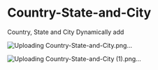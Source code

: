 # Country-State-and-City
Country, State and City Dynamically add



![Uploading Country-State-and-City.png…]()




![Uploading Country-State-and-City (1).png…]()

